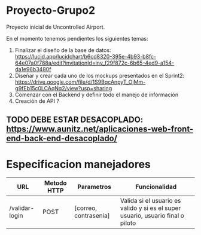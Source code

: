 # Proyecto-Grupo2

Proyecto inicial de Uncontrolled Airport.

En el momento tenemos pendientes los siguientes temas:
1. Finalizar el diseño de la base de datos: https://lucid.app/lucidchart/b6cd8320-395e-4b93-b8fc-64e07a0f788a/edit?invitationId=inv_f29f872c-6b65-4ed9-a154-da1e96b3480f
2. Diseñar y crear cada uno de los mockups presentados en el Sprint2: https://drive.google.com/file/d/1S9BqcAnpyT_OjMm-g9fEb15c0LCAqNq2/view?usp=sharing
3. Comenzar con el Backend y definir todo el manejo de información
4. Creación de API ?

## TODO DEBE ESTAR DESACOPLADO: https://www.aunitz.net/aplicaciones-web-front-end-back-end-desacoplado/

Especificacion manejadores 
==============
| URL | Metodo HTTP  | Parametros  | Funcionalidad |
| ------- | --- | --- | --- |
| /validar-login | POST | [correo, contrasenia] | Valida si el usuario es valido y si es el super usuario, usuario final o piloto |